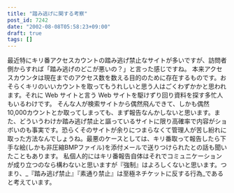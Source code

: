 ```yaml
---
title: "踏み逃げに関する考察"
post_id: 7242
date: "2002-08-08T05:58:23+09:00"
draft: true
tags: []
---
```



最近特にキリ番アクセスカウントの踏み逃げ禁止なサイトが多いですが、訪問者側からすれば「踏み逃げのどこが悪いの？」と言った感じですね。 本来アクセスカウンタは現在までのアクセス数を数える目的のために存在するものです。おそらくキリのいいカウントを取ってもうれしいと思う人はごくわずかかと思われます。それに Web サイトと言う Web サイトを駆けずり回り資料を探す多忙人もいるわけです。 そんな人が検索サイトから偶然飛んできて、しかも偶然10,000カウントとか取ってしまっても、まず報告なんかしないと思います。また、どういうわけか踏み逃げ禁止と謳っているサイトに限り高確率で内容がショボいのも事実です。恐らくそのサイトが余りにつまらなくて管理人が苦し紛れに取った方法なんでしょうね。最悪のケースとしては、キリ番取って報告したら下手な絵(しかも非圧縮BMPファイル)を添付メールで送りつけられたとの話も聞いたこともあります。 私個人的にはキリ番報告自体はそれでコミュニケーションが成り立つのなら構わないと思いますが『強制』はよろしくないと思います。つまり、_『踏み逃げ禁止』『素通り禁止』は至極ネチケットに反する行為_であると考えています。
